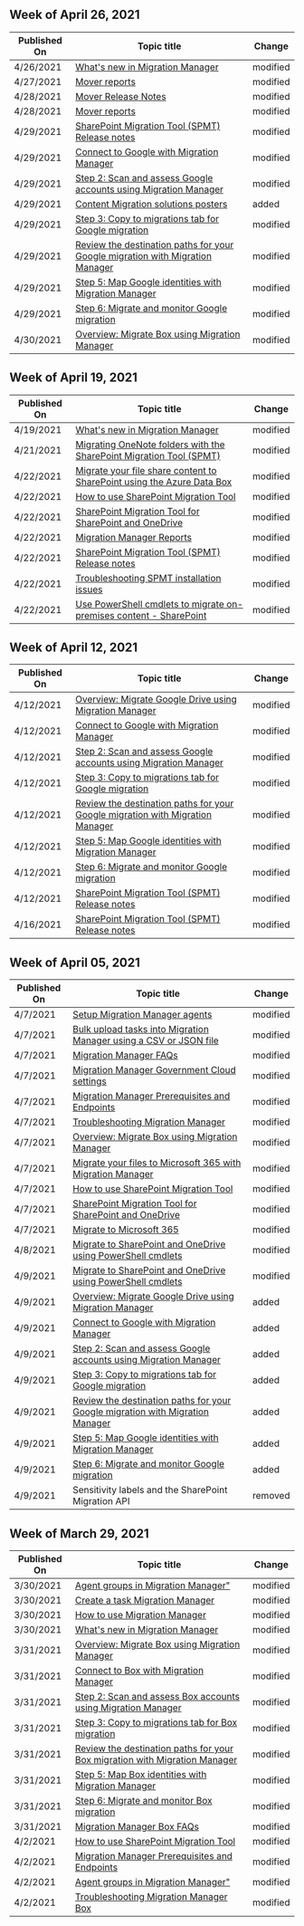 <!-- This file is generated automatically each week. Changes made to this file will be overwritten.-->



## Week of April 26, 2021


| Published On |Topic title | Change |
|------|------------|--------|
| 4/26/2021 | [What's new in Migration Manager](/SharepointMigration/mm-whats-new) | modified |
| 4/27/2021 | [Mover reports](/SharepointMigration/mover-reports) | modified |
| 4/28/2021 | [Mover Release Notes](/SharepointMigration/mover-release-notes) | modified |
| 4/28/2021 | [Mover reports](/SharepointMigration/mover-reports) | modified |
| 4/29/2021 | [SharePoint Migration Tool (SPMT) Release notes](/SharepointMigration/new-and-improved-features-in-the-sharepoint-migration-tool) | modified |
| 4/29/2021 | [Connect to Google with Migration Manager](/SharepointMigration/mm-google-step1-connect) | modified |
| 4/29/2021 | [Step 2: Scan and assess Google accounts using Migration Manager](/SharepointMigration/mm-google-step2-scan-assess) | modified |
| 4/29/2021 | [Content Migration solutions posters](/SharepointMigration/migration-solution-posters) | added |
| 4/29/2021 | [Step 3: Copy to migrations tab for Google migration](/SharepointMigration/mm-google-step3-copy-to-migrations) | modified |
| 4/29/2021 | [Review the destination paths for your Google migration with Migration Manager](/SharepointMigration/mm-google-step4-review-destinations) | modified |
| 4/29/2021 | [Step 5: Map Google identities with Migration Manager](/SharepointMigration/mm-google-step5-map-identities) | modified |
| 4/29/2021 | [Step 6: Migrate and monitor Google migration](/SharepointMigration/mm-google-step6-migrate-monitor) | modified |
| 4/30/2021 | [Overview: Migrate Box using Migration Manager](/SharepointMigration/mm-box-overview) | modified |


## Week of April 19, 2021


| Published On |Topic title | Change |
|------|------------|--------|
| 4/19/2021 | [What's new in Migration Manager](/SharepointMigration/mm-whats-new) | modified |
| 4/21/2021 | [Migrating OneNote folders with the SharePoint Migration Tool (SPMT)](/SharepointMigration/migrate-onenote-spmt) | modified |
| 4/22/2021 | [Migrate your file share content to SharePoint using the Azure Data Box](/SharepointMigration/how-to-migrate-file-share-content-to-spo-using-azuredatabox) | modified |
| 4/22/2021 | [How to use SharePoint Migration Tool](/SharepointMigration/how-to-use-the-sharepoint-migration-tool) | modified |
| 4/22/2021 | [SharePoint Migration Tool for SharePoint and OneDrive](/SharepointMigration/introducing-the-sharepoint-migration-tool) | modified |
| 4/22/2021 | [Migration Manager Reports](/SharepointMigration/mm-reports) | modified |
| 4/22/2021 | [SharePoint Migration Tool (SPMT) Release notes](/SharepointMigration/new-and-improved-features-in-the-sharepoint-migration-tool) | modified |
| 4/22/2021 | [Troubleshooting SPMT installation issues](/SharepointMigration/spmt-install-issues) | modified |
| 4/22/2021 | [Use PowerShell cmdlets to migrate on-premises content - SharePoint](/SharepointMigration/upload-on-premises-content-to-sharepoint-online-using-powershell-cmdlets) | modified |


## Week of April 12, 2021


| Published On |Topic title | Change |
|------|------------|--------|
| 4/12/2021 | [Overview: Migrate Google Drive using Migration Manager](/SharepointMigration/mm-google-overview) | modified |
| 4/12/2021 | [Connect to Google with Migration Manager](/SharepointMigration/mm-google-step1-connect) | modified |
| 4/12/2021 | [Step 2: Scan and assess Google accounts using Migration Manager](/SharepointMigration/mm-google-step2-scan-assess) | modified |
| 4/12/2021 | [Step 3: Copy to migrations tab for Google migration](/SharepointMigration/mm-google-step3-copy-to-migrations) | modified |
| 4/12/2021 | [Review the destination paths for your Google migration with Migration Manager](/SharepointMigration/mm-google-step4-review-destinations) | modified |
| 4/12/2021 | [Step 5: Map Google identities with Migration Manager](/SharepointMigration/mm-google-step5-map-identities) | modified |
| 4/12/2021 | [Step 6: Migrate and monitor Google migration](/SharepointMigration/mm-google-step6-migrate-monitor) | modified |
| 4/12/2021 | [SharePoint Migration Tool (SPMT) Release notes](/SharepointMigration/new-and-improved-features-in-the-sharepoint-migration-tool) | modified |
| 4/16/2021 | [SharePoint Migration Tool (SPMT) Release notes](/SharepointMigration/new-and-improved-features-in-the-sharepoint-migration-tool) | modified |


## Week of April 05, 2021


| Published On |Topic title | Change |
|------|------------|--------|
| 4/7/2021 | [Setup Migration Manager agents](/SharepointMigration/mm-setup-clients) | modified |
| 4/7/2021 | [Bulk upload tasks into Migration Manager using a CSV or JSON file](/SharepointMigration/mm-bulk-upload-format-csv-json) | modified |
| 4/7/2021 | [Migration Manager FAQs](/SharepointMigration/mm-faqs) | modified |
| 4/7/2021 | [Migration Manager Government Cloud settings](/SharepointMigration/mm-gov-cloud) | modified |
| 4/7/2021 | [Migration Manager Prerequisites and Endpoints](/SharepointMigration/mm-prerequisites) | modified |
| 4/7/2021 | [Troubleshooting Migration Manager](/SharepointMigration/mm-troubleshoot) | modified |
| 4/7/2021 | [Overview: Migrate Box using Migration Manager](/SharepointMigration/mm-box-overview) | modified |
| 4/7/2021 | [Migrate your files to Microsoft 365 with Migration Manager](/SharepointMigration/mm-get-started) | modified |
| 4/7/2021 | [How to use SharePoint Migration Tool](/SharepointMigration/how-to-use-the-sharepoint-migration-tool) | modified |
| 4/7/2021 | [SharePoint Migration Tool for SharePoint and OneDrive](/SharepointMigration/introducing-the-sharepoint-migration-tool) | modified |
| 4/7/2021 | [Migrate to Microsoft 365](/SharepointMigration/migrate-to-sharepoint-online) | modified |
| 4/8/2021 | [Migrate to SharePoint and OneDrive using PowerShell cmdlets](/SharepointMigration/overview-spmt-ps-cmdlets) | modified |
| 4/9/2021 | [Migrate to SharePoint and OneDrive using PowerShell cmdlets](/SharepointMigration/overview-spmt-ps-cmdlets) | modified |
| 4/9/2021 | [Overview: Migrate Google Drive using Migration Manager](/SharepointMigration/mm-google-overview) | added |
| 4/9/2021 | [Connect to Google with Migration Manager](/SharepointMigration/mm-google-step1-connect) | added |
| 4/9/2021 | [Step 2: Scan and assess Google accounts using Migration Manager](/SharepointMigration/mm-google-step2-scan-assess) | added |
| 4/9/2021 | [Step 3: Copy to migrations tab for Google migration](/SharepointMigration/mm-google-step3-copy-to-migrations) | added |
| 4/9/2021 | [Review the destination paths for your Google migration with Migration Manager](/SharepointMigration/mm-google-step4-review-destinations) | added |
| 4/9/2021 | [Step 5: Map Google identities with Migration Manager](/SharepointMigration/mm-google-step5-map-identities) | added |
| 4/9/2021 | [Step 6: Migrate and monitor Google migration](/SharepointMigration/mm-google-step6-migrate-monitor) | added |
| 4/9/2021 | Sensitivity labels and the SharePoint Migration API | removed |


## Week of March 29, 2021


| Published On |Topic title | Change |
|------|------------|--------|
| 3/30/2021 | [Agent groups in Migration Manager"](/SharepointMigration/mm-agent-targeting) | modified |
| 3/30/2021 | [Create a task Migration Manager](/SharepointMigration/mm-create-task) | modified |
| 3/30/2021 | [How to use Migration Manager](/SharepointMigration/mm-how-to-use) | modified |
| 3/30/2021 | [What's new in Migration Manager](/SharepointMigration/mm-whats-new) | modified |
| 3/31/2021 | [Overview: Migrate Box using Migration Manager](/SharepointMigration/mm-box-overview) | modified |
| 3/31/2021 | [Connect to Box with Migration Manager](/SharepointMigration/mm-box-step1-connect) | modified |
| 3/31/2021 | [Step 2: Scan and assess Box accounts using Migration Manager](/SharepointMigration/mm-box-step2-scan-assess) | modified |
| 3/31/2021 | [Step 3: Copy to migrations tab for Box migration](/SharepointMigration/mm-box-step3-copy-to-migrations) | modified |
| 3/31/2021 | [Review the destination paths for your Box migration with Migration Manager](/SharepointMigration/mm-box-step4-review-destinations) | modified |
| 3/31/2021 | [Step 5: Map Box identities with Migration Manager](/SharepointMigration/mm-box-step5-map-identities) | modified |
| 3/31/2021 | [Step 6: Migrate and monitor Box migration](/SharepointMigration/mm-box-step6-migrate-monitor) | modified |
| 3/31/2021 | [Migration Manager Box FAQs](/SharepointMigration/mm-faqs-box) | modified |
| 4/2/2021 | [How to use SharePoint Migration Tool](/SharepointMigration/how-to-use-the-sharepoint-migration-tool) | modified |
| 4/2/2021 | [Migration Manager Prerequisites and Endpoints](/SharepointMigration/mm-prerequisites) | modified |
| 4/2/2021 | [Agent groups in Migration Manager"](/SharepointMigration/mm-agent-targeting) | modified |
| 4/2/2021 | [Troubleshooting Migration Manager Box](/SharepointMigration/mm-box-troubleshooting) | modified |
